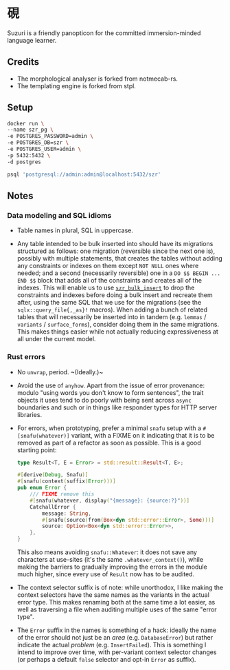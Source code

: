 # 硯

Suzuri is a friendly panopticon for the committed immersion-minded language learner.

## Credits

* The morphological analyser is forked from notmecab-rs.
* The templating engine is forked from stpl.

## Setup

``` sh
docker run \
--name szr_pg \
-e POSTGRES_PASSWORD=admin \
-e POSTGRES_DB=szr \
-e POSTGRES_USER=admin \
-p 5432:5432 \
-d postgres
```

``` sh
psql 'postgresql://admin:admin@localhost:5432/szr'
```

## Notes

### Data modeling and SQL idioms

* Table names in plural, SQL in uppercase.

* Any table intended to be bulk inserted into should have its migrations
  structured as follows: one migration (reversible since the next one is),
  possibly with multiple statements, that creates the tables without adding any
  constraints or indexes on them except `NOT NULL` ones where needed; and a
  second (necessarily reversible) one in a `DO $$ BEGIN ... END $$` block that
  adds all of the constraints and creates all of the indexes. This will enable
  us to use [`szr_bulk_insert`](./szr_bulk_insert) to drop the constraints and
  indexes before doing a bulk insert and recreate them after, using the same SQL
  that we use for the migrations (see the `sqlx::query_file{,_as}!` macros).
  When adding a bunch of related tables that will necessarily be inserted into
  in tandem (e.g. `lemmas` / `variants` / `surface_forms`), consider doing them
  in the same migrations. This makes things easier while not actually reducing
  expressiveness at all under the current model.
   
### Rust errors

* No `unwrap`, period. ~(Ideally.)~

* Avoid the use of `anyhow`. Apart from the issue of error provenance: modulo
  "using words you don't know to form sentences", the trait objects it uses tend
  to do poorly with being sent across `async` boundaries and such or in things
  like responder types for HTTP server libraries.

* For errors, when prototyping, prefer a minimal `snafu` setup with a
  `#[snafu(whatever)]` variant, with a FIXME on it indicating that it is to be
  removed as part of a refactor as soon as possible. This is a good starting
  point:

  ```rust
  type Result<T, E = Error> = std::result::Result<T, E>;

  #[derive(Debug, Snafu)]
  #[snafu(context(suffix(Error)))]
  pub enum Error {
      /// FIXME remove this
      #[snafu(whatever, display("{message}: {source:?}"))]
      CatchallError {
          message: String,
          #[snafu(source(from(Box<dyn std::error::Error>, Some)))]
          source: Option<Box<dyn std::error::Error>>,
      },
  }
  ```

  This also means avoiding `snafu::Whatever`: it does not save any characters at
  use-sites (it's the same `.whatever_context()`), while making the barriers to
  gradually improving the errors in the module much higher, since every use of
  `Result` now has to be audited.

* The context selector suffix is of note: while unorthodox, I like making the
  context selectors have the same names as the variants in the actual error
  type. This makes renaming both at the same time a lot easier, as well as
  traversing a file when auditing multiple uses of the same "error type".
  
* The `Error` suffix in the names is something of a hack: ideally the name of
  the error should not just be an _area_ (e.g. `DatabaseError`) but rather
  indicate the actual _problem_ (e.g. `InsertFailed`). This is something I
  intend  to improve over time, with per-variant context selector changes (or
  perhaps a default `false` selector and opt-in `Error` as suffix).
